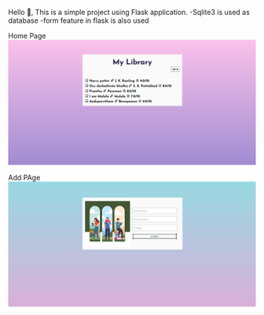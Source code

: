 Hello 👋,
This is a simple project using Flask application.
-Sqlite3 is used as database
-form feature in flask is also used

Home Page
![home page](./static/assets/library-project-home.png)

Add PAge
![Add page](./static/assets/library-project-addpage.png)
